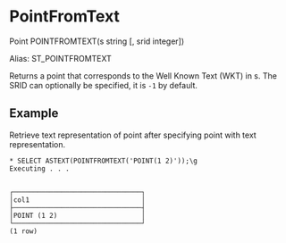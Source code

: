 # PointFromText #

Point POINTFROMTEXT(s string [, srid integer])

Alias: ST_POINTFROMTEXT

Returns a point that corresponds to the Well Known Text (WKT) in s. The SRID can optionally be specified, it is `-1` by default.

## Example ##

Retrieve text representation of point after specifying point with text representation.

    * SELECT ASTEXT(POINTFROMTEXT('POINT(1 2)'));\g                                            
    Executing . . .


    ┌────────────────────────────────┐
    │col1                            │
    ├────────────────────────────────┤
    │POINT (1 2)                     │
    └────────────────────────────────┘
    (1 row)
